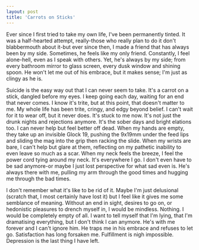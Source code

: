 ```yaml
---
layout: post
title: 'Carrots on Sticks'
---
```


Ever since I first tried to take my own life, I've been permanently tinted. It was a half-hearted attempt, really-those who really plan to do it don't blabbermouth about it-but ever since then, I made a friend that has always been by my side. Sometimes, he feels like my only friend. Constantly, I feel alone-hell, even as I speak with others. Yet, he's always by my side; from every bathroom mirror to glass screen, every dusk window and shining spoon. He won't let me out of his embrace, but it makes sense; I'm just as clingy as he is.

Suicide is the easy way out that I can never seem to take. It's a carrot on a stick, dangled before my eyes. I keep going each day, waiting for an end that never comes. I know it's trite, but at this point, that doesn't matter to me. My whole life has been trite, cringy, and edgy beyond belief. I can't wait for it to wear off, but it never does. It's stuck to me now. It's not just the drunk nights and rejections anymore. It's the sober days and bright elations too. I can never help but feel better off dead. When my hands are empty, they take up an invisible Glock 19, pushing the 9x19mm under the feed lips and sliding the mag into the grip then racking the slide. When my wrists are bare, I can't help but glare at them, reflecting on my pathetic inability to even leave so much as a scar. When my neck feels the breeze, I feel the power cord tying around my neck. It's everywhere I go. I don't even have to be sad anymore-or maybe I just lost perspective for what sad even is. He's always there with me, pulling my arm through the good times and hugging me through the bad times.

I don't remember what it's like to be rid of it. Maybe I'm just delusional (scratch that, I most certainly have lost it) but I feel like it gives me some semblance of meaning. Without an end in sight, desires to go on, or hedonistic pleasures to drench myself in, I would be mindless. Nothing. I would be completely empty of all. I want to tell myself that I'm lying, that I'm dramatising everything, but I don't think I can anymore. He's with me forever and I can't ignore him. He traps me in his embrace and refuses to let go. Satisfaction has long forsaken me. Fulfillment is nigh impossible. Depression is the last thing I have left.
